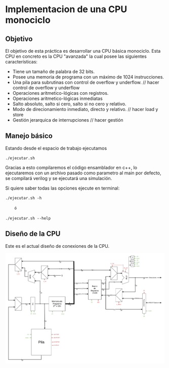 # Implementacion de una CPU monociclo

## Objetivo
El objetivo de esta práctica es desarrollar una CPU básica monociclo. Esta CPU en concreto es la CPU "avanzada" la cual posee las siguientes características:

- Tiene un tamaño de palabra de 32 bits.
- Posee una memoria de programa con un máximo de 1024 instrucciones.
- Una pila para subrutinas con control de overflow y underflow. // hacer control de overflow y underflow
- Operaciones aritmetico-lógicas con registros.
- Operaciones aritmetico-lógicas inmediatas
- Salto absoluto, salto si cero, salto si no cero y relativo.
- Modo de direcionamiento inmediato, directo y relativo. // hacer load y store
- Gestión jerarquica de interrupciones // hacer gestión


## Manejo básico
Estando desde el espacio de trabajo ejecutamos
```
./ejecutar.sh
```

Gracias a esto compilaremos el código ensamblador en c++, lo ejecutaremos con
un archivo pasado como parametro al main por defecto, se compilará verilog y 
se ejecutará una simulación.

Si quiere saber todas las opciones ejecute en terminal:
```
./ejecutar.sh -h  

    ó

./ejecutar.sh --help
```

## Diseño de la CPU

Este es el actual diseño de conexiones de la CPU.

![Dibujo conexiones CPU](./img/conexion_cpu.png)
